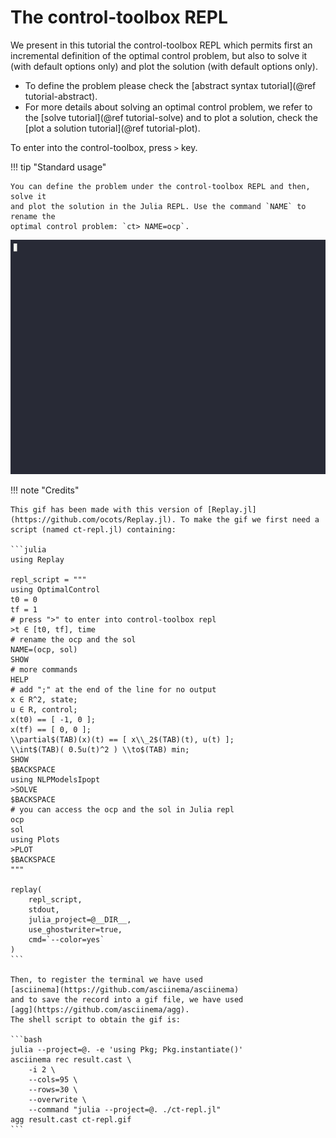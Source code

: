 # The control-toolbox REPL

We present in this tutorial the control-toolbox REPL which permits first an incremental 
definition of the optimal control problem, but also to solve it (with default options only) 
and plot the solution (with default options only). 

- To define the problem please check the [abstract syntax tutorial](@ref tutorial-abstract).
- For more details about solving an optimal control problem, we refer to the [solve tutorial](@ref tutorial-solve) and to plot a solution, check the [plot a solution tutorial](@ref tutorial-plot).

To enter into the control-toolbox, press `>` key.

!!! tip "Standard usage"

    You can define the problem under the control-toolbox REPL and then, solve it
    and plot the solution in the Julia REPL. Use the command `NAME` to rename the 
    optimal control problem: `ct> NAME=ocp`.

![Control-toolbox REPL](assets/ct-repl-95x30.gif)

!!! note "Credits"

    This gif has been made with this version of [Replay.jl](https://github.com/ocots/Replay.jl). To make the gif we first need a script (named ct-repl.jl) containing:

    ```julia
    using Replay

    repl_script = """
    using OptimalControl
    t0 = 0
    tf = 1
    # press ">" to enter into control-toolbox repl
    >t ∈ [t0, tf], time
    # rename the ocp and the sol 
    NAME=(ocp, sol)
    SHOW
    # more commands
    HELP
    # add ";" at the end of the line for no output
    x ∈ R^2, state;
    u ∈ R, control;
    x(t0) == [ -1, 0 ];
    x(tf) == [ 0, 0 ];
    \\partial$(TAB)(x)(t) == [ x\\_2$(TAB)(t), u(t) ];
    \\int$(TAB)( 0.5u(t)^2 ) \\to$(TAB) min;
    SHOW
    $BACKSPACE
    using NLPModelsIpopt
    >SOLVE
    $BACKSPACE
    # you can access the ocp and the sol in Julia repl
    ocp
    sol
    using Plots
    >PLOT
    $BACKSPACE
    """

    replay(
        repl_script, 
        stdout, 
        julia_project=@__DIR__, 
        use_ghostwriter=true, 
        cmd=`--color=yes`
    )
    ```

    Then, to register the terminal we have used 
    [asciinema](https://github.com/asciinema/asciinema) 
    and to save the record into a gif file, we have used 
    [agg](https://github.com/asciinema/agg). 
    The shell script to obtain the gif is:

    ```bash
    julia --project=@. -e 'using Pkg; Pkg.instantiate()'
    asciinema rec result.cast \
        -i 2 \
        --cols=95 \
        --rows=30 \
        --overwrite \
        --command "julia --project=@. ./ct-repl.jl"
    agg result.cast ct-repl.gif
    ```